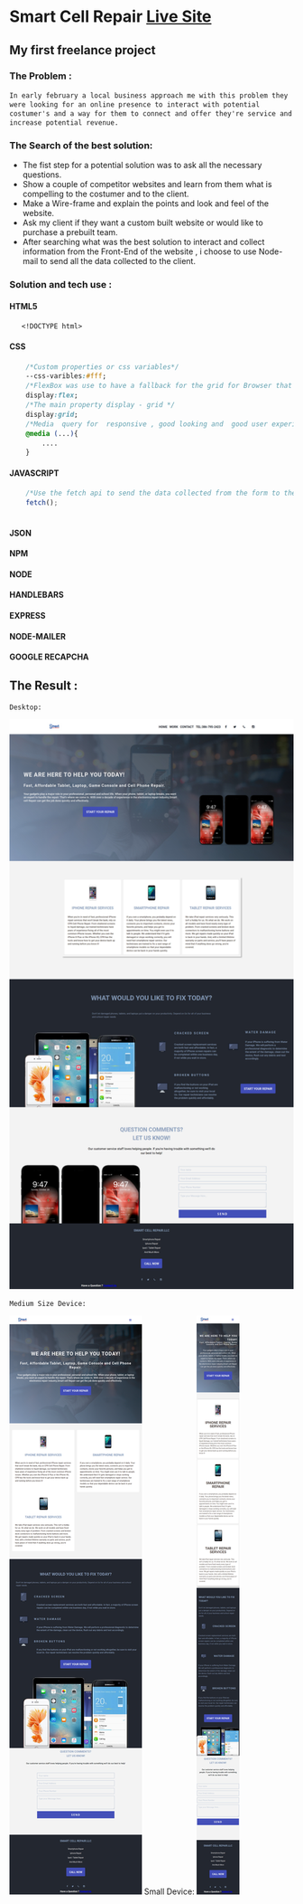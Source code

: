 # Smart Cell Repair [Live Site](http://www.smartcell.repair/)


## My first freelance project


### The Problem :
    In early february a local business approach me with this problem they were looking for an online presence to interact with potential costumer's and a way for them to connect and offer they're service and increase potential revenue.

### The Search of the best solution:
    
* The fist step for a potential solution was to ask all the necessary questions.
* Show a couple of competitor websites and learn from them what is compelling to the costumer and to the client.
* Make a Wire-frame and explain the points and look and feel of the website.
* Ask my client if they want a custom built website or would like to purchase a prebuilt team.
* After searching what was the best solution to interact and collect information from the Front-End of the website , i choose to use Node-mail to send all the data collected to the client.

### Solution and tech use :
#### HTML5
```html5
   <!DOCTYPE html>
```
#### CSS
```css
    /*Custom properties or css variables*/
    --css-varibles:#fff;
    /*FlexBox was use to have a fallback for the grid for Browser that dont supports it */
    display:flex;
    /*The main property display - grid */
    display:grid;
    /*Media  query for  responsive , good looking and  good user experience for mobile device */
    @media (...){
        ....
    }
```
#### JAVASCRIPT 
```javascript
    /*Use the fetch api to send the data collected from the form to the back end */
    fetch();
    
```
#### JSON
#### NPM
#### NODE
#### HANDLEBARS
#### EXPRESS 
#### NODE-MAILER
#### GOOGLE RECAPCHA 

## The Result :
    Desktop:

![Destop view](./desktop.jpg "Desktop view")

    Medium Size Device:
![medium view](./medium.png "Medium view")
    Small Device:
![Small View](./small.png "Desktop view")